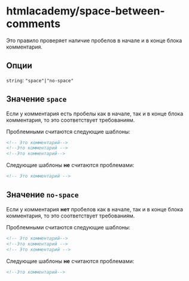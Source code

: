 # htmlacademy/space-between-comments

Это правило проверяет наличие пробелов в начале и в конце блока комментария.

## Опции

`string`: `"space"|"no-space"`

## Значение `space`
Если у комментария есть пробелы как в начале, так и в конце блока комментария, то это соответствует требованиям.

Проблемными считаются следующие шаблоны:
```html
<!-- Это комментарий-->
<!--Это комментарий -->
<!--Это комментарий-->
```

Следующие шаблоны **не** считаются проблемами:
```html
<!-- Это комментарий -->
```

## Значение `no-space`
Если у комментария **нет** пробелов как в начале, так и в конце блока комментария, то это соответствует требованиям.

Проблемными считаются следующие шаблоны:
```html
<!-- Это комментарий-->
<!--Это комментарий -->
<!-- Это комментарий -->
```

Следующие шаблоны **не** считаются проблемами:
```html
<!--Это комментарий-->
```
